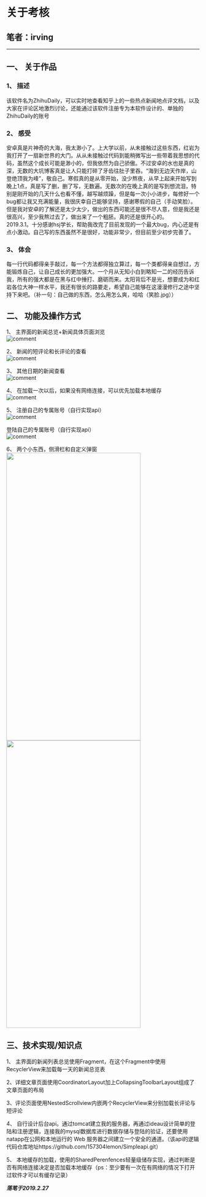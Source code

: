 # 关于考核

## 笔者：irving
----------

## 一、 关于作品
### 1、 描述
  该软件名为ZhihuDaily，可以实时地查看知乎上的一些热点新闻地点评文档，以及大家在评论区地激烈讨论，还能通过该软件注册专为本软件设计的、单独的ZhihuDaily的账号
### 2、 感受
  安卓真是片神奇的大海，我太渺小了。上大学以前，从未接触过这些东西，红岩为我打开了一扇新世界的大门。从从未接触过代码到能稍微写出一些带着我思想的代码，虽然这个成长可能是渺小的，但我依然为自己骄傲。不过安卓的水也是真的深，无数的大坑博客真是让人只能打碎了牙齿往肚子里吞。“海到无边天作岸，山登绝顶我为峰”，敬自己。寒假真的是从零开始，没少熬夜，从早上起来开始写到晚上1点，真是写了删，删了写，无数遍。无数次的在晚上真的是写到想流泪，特别是刚开始的几天什么也看不懂，越写越烦躁，但是每一次小小进步，每修好一个bug都让我又充满能量，我很庆幸自己能够坚持，感谢寒假的自己（手动笑脸）。但是我对安卓的了解还是太少太少，做出的东西可能还是很不尽人意，但是我还是很高兴，至少我熬过去了，做出来了一个粗胚。真的还是很开心的。   
 2019.3.1。十分感谢hsj学长，帮助我改完了目前发现的一个最大bug，内心还是有点小激动。自己写的东西虽然不是很好，功能非常少，但目前至少初步完善了。
### 3、 体会
  每一行代码都得亲手敲过，每一个方法都得独立算过，每一个类都得亲自想过，方能锻炼自己，让自己成长的更加强大。一个月从无知小白到略知一二的经历告诉我，所有的强大都是在黑与红中捶打、磨砺而来。太阳背后不是光，想要成为和红岩各位大神一样水平，我还有很长的路要走，希望自己能够在这漫漫修行之途中坚持下来吧。（补一句：自己做的东西，怎么用怎么爽，哈哈（笑脸.jpg））
## 二、 功能及操作方式
1、 主界面的新闻总览+新闻具体页面浏览  
![comment](https://github.com/157304lemon/ZhihuDaily/blob/master/ExplanatoryPictures/news.gif)  

2、 新闻的短评论和长评论的查看  
![comment](https://github.com/157304lemon/ZhihuDaily/blob/master/ExplanatoryPictures/comment.gif)

3、 其他日期的新闻查看  
![comment](https://github.com/157304lemon/ZhihuDaily/blob/master/ExplanatoryPictures/pastnews.gif)

4、 在加载一次以后，如果没有网络连接，可以优先加载本地缓存  
![comment](https://github.com/157304lemon/ZhihuDaily/blob/master/ExplanatoryPictures/lixian.gif)

5、 注册自己的专属账号（自行实现api）  
![comment](https://github.com/157304lemon/ZhihuDaily/blob/master/ExplanatoryPictures/register.gif)  

 登陆自己的专属账号（自行实现api）  
![comment](https://github.com/157304lemon/ZhihuDaily/blob/master/ExplanatoryPictures/login.gif)    


6、 两个小东西，侧滑栏和自定义弹窗   
<img src="https://github.com/157304lemon/ZhihuDaily/blob/master/ExplanatoryPictures/cehualan.jpg" width=350 height=750/>
<img src="https://github.com/157304lemon/ZhihuDaily/blob/master/ExplanatoryPictures/dialog.jpg" width=350 height=750/>

## 三、技术实现/知识点  

1、 主界面的新闻列表总览使用Fragment，在这个Fragment中使用RecyclerView来加载每一天的新闻总览表

2、详细文章页面使用CoordinatorLayout加上CollapsingToolbarLayout组成了文章页面的布局

3、评论页面使用NestedScrollview内嵌两个RecyclerView来分别加载长评论与短评论

4、 自行设计后台api。通过tomcat建立我的服务器，再通过ideau设计简单的登陆和注册逻辑，连接我的mysql数据库进行数据存储与登陆的验证，还要使用natapp在公网和本地运行的 Web 服务器之间建立一个安全的通道。（该api的逻辑代码仓库地址https://github.com/157304lemon/Simpleapi.git）

5、 本地缓存的加载，使用的SharedPerenfences轻量级储存实现，通过判断是否有网络连接决定是否加载本地缓存（ps：至少要有一次在有网络的情况下打开过软件才可以有缓存记录）   
   
***落笔于2019.2.27***
